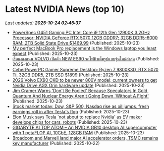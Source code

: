 # Latest NVIDIA News (top 10)
_Last updated: **2025-10-24 02:45:37**_

- [PowerSpec G451 Gaming PC Intel Core i9 12th Gen 12900K 3.2GHz Processor; NVIDIA GeForce RTX 5070 12GB GDDR7; 32GB DDR5-6000 RAM; 2TB Solid State Drive $1469.99](https://slickdeals.net/f/18724876-powerspec-g451-gaming-pc-intel-core-i9-12th-gen-12900k-3-2ghz-processor-nvidia-geforce-rtx-5070-12gb-gddr7-32gb-ddr5-6000-ram-2tb-solid-state-drive-1469-99) (Published: 2025-10-23)
- [My perfect MacBook Pro replacement is the Windows laptop you least expect](https://www.zdnet.com/article/my-perfect-macbook-pro-replacement-is-the-windows-laptop-you-least-expect/) (Published: 2025-10-23)
- [เรือธงลงถนน VOLVO เปิดตัว NEW ES90 รถไฟฟ้าเต็มรูปแบบรุ่นใหม่ล่าสุด](https://www.thairath.co.th/news/auto/evcar/2890765) (Published: 2025-10-23)
- [CyberPowerPC Gamer Supreme Desktop: Ryzen 7 9800X3D, RTX 5070 Ti, 32GB DDR5, 2TB SSD $1899](https://slickdeals.net/f/18724825-cyberpowerpc-gamer-supreme-desktop-ryzen-7-9800x3d-rtx-5070-ti-32gb-ddr5-2tb-ssd-1899) (Published: 2025-10-23)
- [2026 Volvo EX90 CKD to be newer 800V model; current owners to get Nvidia Drive AGX Orin hardware update](https://paultan.org/2025/10/23/2026-volvo-ex90-ckd-to-be-newer-800v-model-current-owners-to-get-nvidia-drive-agx-orin-hardware-update/) (Published: 2025-10-23)
- [Jim Cramer Warns 'Don't Be Fooled' Because Speculators In Gold, Quantum And Nuclear Energy Aren't Going Down 'Without A Fight'](https://finance.yahoo.com/news/jim-cramer-warns-dont-fooled-003105722.html) (Published: 2025-10-23)
- [Stock market today: Dow, S&P 500, Nasdaq rise as oil jumps, fresh earnings roll in after Tesla's flop](https://finance.yahoo.com/news/live/stock-market-today-dow-sp-500-nasdaq-rise-as-oil-jumps-fresh-earnings-roll-in-after-teslas-flop-002648084.html) (Published: 2025-10-23)
- [Elon Musk says Tesla 'not about to replace Nvidia' as EV maker develops chips for cars, robots](https://www.cnbc.com/2025/10/22/elon-musk-tesla-ai5-nvidia.html) (Published: 2025-10-23)
- [GIGABYTE AI TOP ATOM – An NVIDIA GB10 desktop AI supercomputer with 1 petaFLOP AI, 10GbE, 128GB RAM](https://www.cnx-software.com/2025/10/23/gigabyte-ai-top-atom-an-nvidia-gb10-desktop-ai-supercomputer-with-1-petaflop-ai-10gbe-128gb-ram/) (Published: 2025-10-23)
- [Broadcom and Marvell land major AI accelerator orders, TSMC remains key manufacturer](https://www.digitimes.com/news/a20251022PD236/accelerator-aws-google-broadcom-marvell.html) (Published: 2025-10-22)
